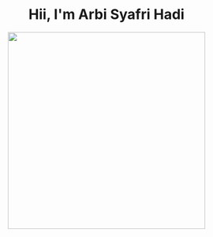 

<h1 align="center">Hii, I'm Arbi Syafri Hadi</h1>
<p align="center"><img width="400" src="https://github.com/FalArt/FalArt/blob/main/github-metrics.svg"><img width="900" height="1" alt=""></p>
